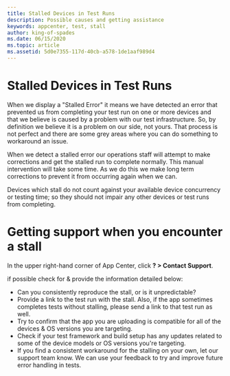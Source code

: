 ```yaml
---
title: Stalled Devices in Test Runs
description: Possible causes and getting assistance
keywords: appcenter, test, stall
author: king-of-spades
ms.date: 06/15/2020
ms.topic: article
ms.assetid: 5d0e7355-117d-40cb-a578-1de1aaf989d4 
---
```


# Stalled Devices in Test Runs
When we display a "Stalled Error" it means we have detected an error that prevented us from completing your test run on one or more devices and that we believe is caused by a problem with our test infrastructure. So, by definition we believe it is a problem on our side, not yours. That process is not perfect and there are some grey areas where you can do something to workaround an issue.

When we detect a stalled error our operations staff will attempt to make corrections and get the stalled run to complete normally. This manual intervention will take some time. As we do this we make long term corrections to prevent it from occurring again when we can.

Devices which stall do not count against your available device concurrency or testing time; so they should not impair any other devices or test runs from completing.

# Getting support when you encounter a stall
In the upper right-hand corner of App Center, click **? > Contact Support**. 

if possible check for & provide the information detailed below: 

- Can you consistently reproduce the stall, or is it unpredictable? 
- Provide a link to the test run with the stall. Also, if the app sometimes completes tests without stalling, please send a link to that test run as well.
- Try to confirm that the app you are uploading is compatible for all of the devices & OS versions you are targeting. 
- Check if your test framework and build setup has any updates related to some of the device models or OS versions you're targeting. 
- If you find a consistent workaround for the stalling on your own, let our support team know. We can use your feedback to try and improve future error handling in tests.